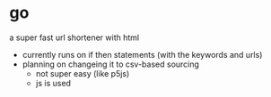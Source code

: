 # go
a super fast url shortener with html
- currently runs on if then statements (with the keywords and urls)
- planning on changeing it to csv-based sourcing
  - not super easy (like p5js)
  - js is used 
